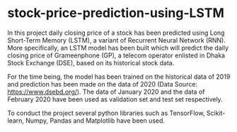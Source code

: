 # stock-price-prediction-using-LSTM
In this project daily closing price of a stock has been predicted using Long Short-Term Memory (LSTM), a variant of Recurrent Neural Network (RNN). More specifically, an LSTM model has been built which will predict the daily closing price of Grameenphone (GP), a telecom operator enlisted in Dhaka Stock Exchange (DSE), based on its historical stock data.

For the time being, the model has been trained on the historical data of 2019 and prediction has been made on the data of 2020 (Data Source: https://www.dsebd.org/). The data of January 2020 and the data of February 2020 have been used as validation set  and test set respectively.

To conduct the project several python libraries such as TensorFlow, Scikit-learn, Numpy, Pandas and Matplotlib have been used.
